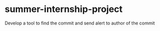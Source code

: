 # summer-internship-project
Develop a tool to find the commit and send alert to author of the commit 
